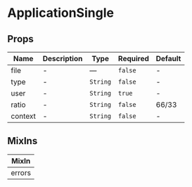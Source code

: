 # ApplicationSingle

## Props

<!-- @vuese:ApplicationSingle:props:start -->
|Name|Description|Type|Required|Default|
|---|---|---|---|---|
|file|-|—|`false`|-|
|type|-|`String`|`false`|-|
|user|-|`String`|`true`|-|
|ratio|-|`String`|`false`|66/33|
|context|-|`String`|`false`|-|

<!-- @vuese:ApplicationSingle:props:end -->


## MixIns

<!-- @vuese:ApplicationSingle:mixIns:start -->
|MixIn|
|---|
|errors|

<!-- @vuese:ApplicationSingle:mixIns:end -->


